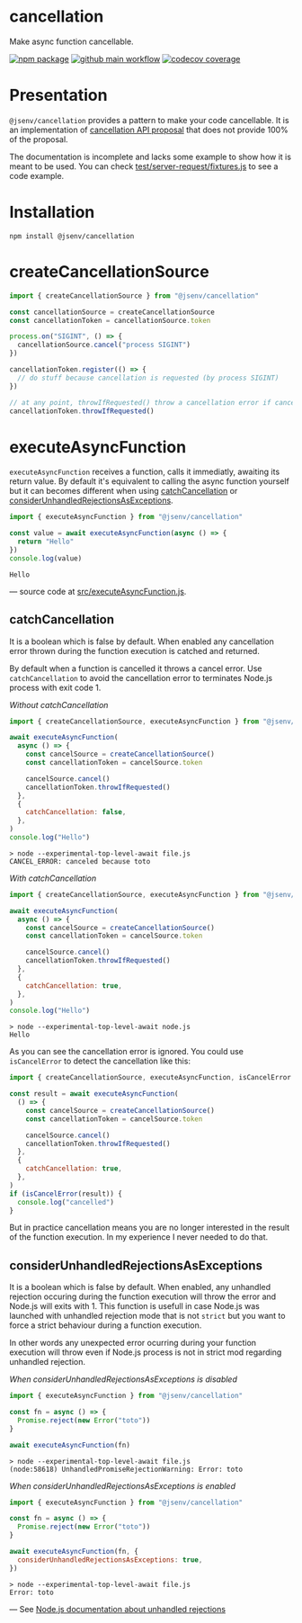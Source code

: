 # cancellation

Make async function cancellable.

[![npm package](https://img.shields.io/npm/v/@jsenv/cancellation.svg?logo=npm&label=package)](https://www.npmjs.com/package/@jsenv/cancellation)
[![github main workflow](https://github.com/jsenv/jsenv-cancellation/workflows/main/badge.svg)](https://github.com/jsenv/jsenv-cancellation/actions?workflow=main)
[![codecov coverage](https://codecov.io/gh/jsenv/jsenv-cancellation/branch/master/graph/badge.svg)](https://codecov.io/gh/jsenv/jsenv-cancellation)

# Presentation

`@jsenv/cancellation` provides a pattern to make your code cancellable. It is an implementation of [cancellation API proposal](https://github.com/tc39/proposal-cancellation/tree/master/stage0) that does not provide 100% of the proposal.

The documentation is incomplete and lacks some example to show how it is meant to be used. You can check [test/server-request/fixtures.js](./test/server-request/fixtures.js) to see a code example.

# Installation

```console
npm install @jsenv/cancellation
```

# createCancellationSource

```js
import { createCancellationSource } from "@jsenv/cancellation"

const cancellationSource = createCancellationSource
const cancellationToken = cancellationSource.token

process.on("SIGINT", () => {
  cancellationSource.cancel("process SIGINT")
})

cancellationToken.register(() => {
  // do stuff because cancellation is requested (by process SIGINT)
})

// at any point, throwIfRequested() throw a cancellation error if cancellation is requested (by process SIGINT)
cancellationToken.throwIfRequested()
```

# executeAsyncFunction

`executeAsyncFunction` receives a function, calls it immediatly, awaiting its return value. By default it's equivalent to calling the async function yourself but it can becomes different when using [catchCancellation](#catchCancellation) or [considerUnhandledRejectionsAsExceptions](#considerUnhandledRejectionsAsExceptions).

```js
import { executeAsyncFunction } from "@jsenv/cancellation"

const value = await executeAsyncFunction(async () => {
  return "Hello"
})
console.log(value)
```

```console
Hello
```

— source code at [src/executeAsyncFunction.js](./src/executeAsyncFunction.js).

## catchCancellation

It is a boolean which is false by default. When enabled any cancellation error thrown during the function execution is catched and returned.

By default when a function is cancelled it throws a cancel error. Use `catchCancellation` to avoid the cancellation error to terminates Node.js process with exit code 1.

_Without catchCancellation_

```js
import { createCancellationSource, executeAsyncFunction } from "@jsenv/cancellation"

await executeAsyncFunction(
  async () => {
    const cancelSource = createCancellationSource()
    const cancellationToken = cancelSource.token

    cancelSource.cancel()
    cancellationToken.throwIfRequested()
  },
  {
    catchCancellation: false,
  },
)
console.log("Hello")
```

```console
> node --experimental-top-level-await file.js
CANCEL_ERROR: canceled because toto
```

_With catchCancellation_

```js
import { createCancellationSource, executeAsyncFunction } from "@jsenv/cancellation"

await executeAsyncFunction(
  async () => {
    const cancelSource = createCancellationSource()
    const cancellationToken = cancelSource.token

    cancelSource.cancel()
    cancellationToken.throwIfRequested()
  },
  {
    catchCancellation: true,
  },
)
console.log("Hello")
```

```console
> node --experimental-top-level-await node.js
Hello
```

As you can see the cancellation error is ignored. You could use `isCancelError` to detect the cancellation like this:

```js
import { createCancellationSource, executeAsyncFunction, isCancelError } from "@jsenv/cancellation"

const result = await executeAsyncFunction(
  () => {
    const cancelSource = createCancellationSource()
    const cancellationToken = cancelSource.token

    cancelSource.cancel()
    cancellationToken.throwIfRequested()
  },
  {
    catchCancellation: true,
  },
)
if (isCancelError(result)) {
  console.log("cancelled")
}
```

But in practice cancellation means you are no longer interested in the result of the function execution. In my experience I never needed to do that.

## considerUnhandledRejectionsAsExceptions

It is a boolean which is false by default. When enabled, any unhandled rejection occuring during the function execution will throw the error and Node.js will exits with 1. This function is usefull in case Node.js was launched with unhandled rejection mode that is not `strict` but you want to force a strict behaviour during a function execution.

In other words any unexpected error ocurring during your function execution will throw even if Node.js process is not in strict mod regarding unhandled rejection.

_When considerUnhandledRejectionsAsExceptions is disabled_

```js
import { executeAsyncFunction } from "@jsenv/cancellation"

const fn = async () => {
  Promise.reject(new Error("toto"))
}

await executeAsyncFunction(fn)
```

```console
> node --experimental-top-level-await file.js
(node:58618) UnhandledPromiseRejectionWarning: Error: toto
```

_When considerUnhandledRejectionsAsExceptions is enabled_

```js
import { executeAsyncFunction } from "@jsenv/cancellation"

const fn = async () => {
  Promise.reject(new Error("toto"))
}

await executeAsyncFunction(fn, {
  considerUnhandledRejectionsAsExceptions: true,
})
```

```console
> node --experimental-top-level-await file.js
Error: toto
```

— See [Node.js documentation about unhandled rejections](https://nodejs.org/api/cli.html#cli_unhandled_rejections_mode)
